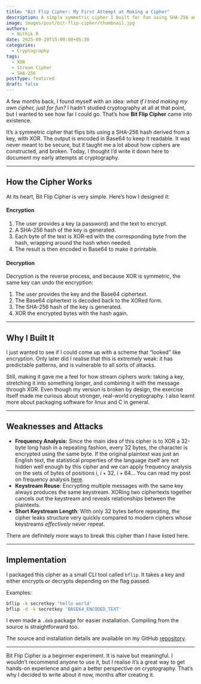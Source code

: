 ```yaml
---
title: "Bit Flip Cipher: My First Attempt at Making a Cipher"
description: A simple symmetric cipher I built for fun using SHA-256 and XOR, and why it’s definitely not secure.
image: images/post/bit-flip-cipher/thumbnail.jpg
authors:
  - Nithik R
date: 2025-09-28T15:00:00+05:30
categories:
  - Cryptography
tags:
  - XOR
  - Stream Cipher
  - SHA-256
postType: featured
draft: false
---
```


A few months back, I found myself with an idea: *what if I tried making my own cipher, just for fun?* I hadn’t studied cryptography at all at that point, but I wanted to see how far I could go. That’s how **Bit Flip Cipher** came into existence.  

It’s a symmetric cipher that flips bits using a SHA-256 hash derived from a key, with XOR. The output is encoded in Base64 to keep it readable. It was never meant to be secure, but it taught me a lot about how ciphers are constructed, and broken. Today, I thought I’d write it down here to document my early attempts at cryptography.

---

## How the Cipher Works

At its heart, Bit Flip Cipher is very simple. Here’s how I designed it:

#### Encryption
1. The user provides a key (a password) and the text to encrypt.
2. A SHA-256 hash of the key is generated.
3. Each byte of the text is XOR-ed with the corresponding byte from the hash, wrapping around the hash when needed.
4. The result is then encoded in Base64 to make it printable.

#### Decryption
Decryption is the reverse process, and because XOR is symmetric, the same key can undo the encryption:
1. The user provides the key and the Base64 ciphertext.
2. The Base64 ciphertext is decoded back to the XORed form.
3. The SHA-256 hash of the key is generated.
4. XOR the encrypted bytes with the hash again.

---

## Why I Built It

I just wanted to see if I could come up with a scheme that “looked” like encryption. Only later did I realise that this is extremely weak: it has predictable patterns, and is vulnerable to all sorts of attacks.  

Still, making it gave me a feel for how stream ciphers work: taking a key, stretching it into something longer, and combining it with the message through XOR. Even though my version is broken by design, the exercise itself made me curious about stronger, real-world cryptography. I also learnt more about packaging software for linux and C in general.

---

## Weaknesses and Attacks

- **Frequency Analysis:** Since the main idea of this cipher is to XOR a 32-byte long hash in a repeating fashion, every 32 bytes, the character is encrypted using the same byte. If the original plaintext was just an English text, the statistical properties of the language itself are not hidden well enough by this cipher and we can apply frequency analysis on the sets of bytes of positions $i$, $i+32$, $i+64 ...$ You can read my post on frequency analysis [here](https://recu.blog/posts/frequency-analysis-on-repeating-key-xor/).
- **Keystream Reuse**: Encrypting multiple messages with the same key always produces the same keystream. XORing two ciphertexts together cancels out the keystream and reveals relationships between the plaintexts. 
- **Short Keystream Length**: With only 32 bytes before repeating, the cipher leaks structure very quickly compared to modern ciphers whose keystreams *effectively* never repeat.

There are definitely more ways to break this cipher than I have listed here.

---

## Implementation

I packaged this cipher as a small CLI tool called `bflip`. It takes a key and either encrypts or decrypts depending on the flag passed.

Examples:
```sh
bflip -k secretkey 'hello world'
bflip -d -k secretkey 'BASE64_ENCODED_TEXT'
```

I even made a `.deb` package for easier installation. Compiling from the source is straightforward too.  

The source and installation details are available on my GitHub [repository](https://github.com/noinoiexists/Bit-Flip-Cipher).

---

Bit Flip Cipher is a beginner experiment. It is naive but meaningful. I wouldn’t recommend anyone to use it, but I realise it’s a great way to get hands-on experience and gain a better perspective on cryptography. That’s why I decided to write about it now, months after creating it.